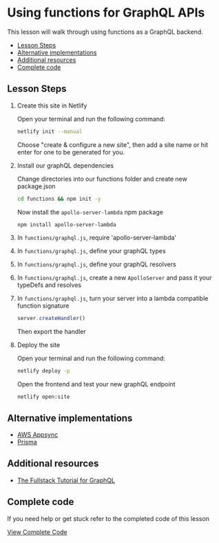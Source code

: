 # Using functions for GraphQL APIs

This lesson will walk through using functions as a GraphQL backend.

- [Lesson Steps](#lesson-steps)
- [Alternative implementations](#alternative-implementations)
- [Additional resources](#additional-resources)
- [Complete code](#complete-code)

## Lesson Steps

1. Create this site in Netlify

    Open your terminal and run the following command:

    ```bash
    netlify init --manual
    ```

    Choose "create & configure a new site", then add a site name or hit enter for one to be generated for you.

2. Install our graphQL dependencies

    Change directories into our functions folder and create new package.json

    ```bash
    cd functions && npm init -y
    ```

    Now install the `apollo-server-lambda` npm package

    ```bash
    npm install apollo-server-lambda
    ```

3. In `functions/graphql.js`, require 'apollo-server-lambda'

4. In `functions/graphql.js`, define your graphQL types

5. In `functions/graphql.js`, define your graphQL resolvers

6. In `functions/graphql.js`, create a new `ApolloServer` and pass it your typeDefs and resolves

7. In `functions/graphql.js`, turn your server into a lambda compatible function signature

    ```js
    server.createHandler()
    ```

    Then export the handler

8. Deploy the site

    Open your terminal and run the following command:

    ```bash
    netlify deploy -p
    ```

    Open the frontend and test your new graphQL endpoint

    ```
    netlify open:site
    ```





## Alternative implementations

- [AWS Appsync](https://docs.aws.amazon.com/appsync/index.html)
- [Prisma](https://www.prisma.io/)

## Additional resources

- [The Fullstack Tutorial for GraphQL](https://www.howtographql.com/)

## Complete code

If you need help or get stuck refer to the completed code of this lesson

[View Complete Code](https://github.com/DavidWells/netlify-functions-workshop/tree/master/lessons-code-complete/use-cases/2-graphql)
